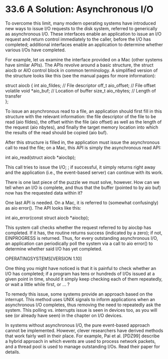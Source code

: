 # 33.6 A Solution: Asynchronous I/O  

To overcome this limit, many modern operating systems have introduced new ways to issue I/O requests to the disk system, referred to generically as asynchronous I/O. These interfaces enable an application to issue an I/O request and return control immediately to the caller, before the I/O has completed; additional interfaces enable an application to determine whether various I/Os have completed.  

For example, let us examine the interface provided on a Mac (other systems have similar APIs). The APIs revolve around a basic structure, the struct aiocb or AIO control block in common terminology. A simplified version of the structure looks like this (see the manual pages for more information):  

struct aiocb { int aio_fildes; // File descriptor off_t aio_offset; // File offset volatile void \*aio_buf; // Location of buffer size_t aio_nbytes; // Length of transfer   
};  

To issue an asynchronous read to a file, an application should first fill in this structure with the relevant information: the file descriptor of the file to be read (aio fildes), the offset within the file (aio offset) as well as the length of the request (aio nbytes), and finally the target memory location into which the results of the read should be copied (aio buf).  

After this structure is filled in, the application must issue the asynchronous call to read the file; on a Mac, this API is simply the asynchronous read API:  

int aio_read(struct aiocb \*aiocbp);  

This call tries to issue the $\scriptstyle { \mathrm { I / O } } ;$ ; if successful, it simply returns right away and the application (i.e., the event-based server) can continue with its work.  

There is one last piece of the puzzle we must solve, however. How can we tell when an I/O is complete, and thus that the buffer (pointed to by aio buf) now has the requested data within it?  

One last API is needed. On a Mac, it is referred to (somewhat confusingly) as aio error(). The API looks like this:  

int aio_error(const struct aiocb \*aiocbp);  

This system call checks whether the request referred to by aiocbp has completed. If it has, the routine returns success (indicated by a zero); if not, EINPROGRESS is returned. Thus, for every outstanding asynchronous I/O, an application can periodically poll the system via a call to aio error() to determine whether said I/O has yet completed.  

OPERATINGSYSTEMS[VERSION 1.10]  

One thing you might have noticed is that it is painful to check whether an I/O has completed; if a program has tens or hundreds of I/Os issued at a given point in time, should it simply keep checking each of them repeatedly, or wait a little while first, or ... ?  

To remedy this issue, some systems provide an approach based on the interrupt. This method uses UNIX signals to inform applications when an asynchronous I/O completes, thus removing the need to repeatedly ask the system. This polling vs. interrupts issue is seen in devices too, as you will see (or already have seen) in the chapter on I/O devices.  

In systems without asynchronous I/O, the pure event-based approach cannot be implemented. However, clever researchers have derived methods that work fairly well in their place. For example, Pai et al. [PDZ99] describe a hybrid approach in which events are used to process network packets, and a thread pool is used to manage outstanding I/Os. Read their paper for details.  

